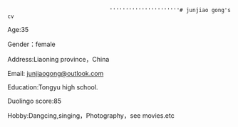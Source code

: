                                     ''''''''''''''''''''''# junjiao gong's cv
 
 Age:35
 
 Gender：female
 
 Address:Liaoning province，China
  
 Email: junjiaogong@outlook.com
 
 Education:Tongyu high school.
  
 Duolingo score:85
 
 Hobby:Dangcing,singing，Photography，see movies.etc
 
 
  
  

